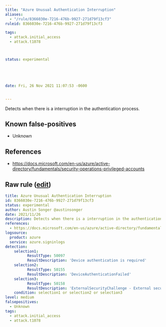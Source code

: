 ```yaml
---
title: "Azure Unusual Authentication Interruption"
aliases:
  - "/rule/8366030e-7216-476b-9927-271d79f13cf3"
ruleid: 8366030e-7216-476b-9927-271d79f13cf3

tags:
  - attack.initial_access
  - attack.t1078



status: experimental





date: Fri, 26 Nov 2021 11:07:53 -0600


---
```


Detects when there is a interruption in the authentication process.

<!--more-->


## Known false-positives

* Unknown



## References

* https://docs.microsoft.com/en-us/azure/active-directory/fundamentals/security-operations-privileged-accounts


## Raw rule ([edit](https://github.com/SigmaHQ/sigma/edit/master/rules/cloud/azure/azure_unusual_authentication_interruption.yml))
```yaml
title: Azure Unusual Authentication Interruption
id: 8366030e-7216-476b-9927-271d79f13cf3
status: experimental
author: Austin Songer @austinsonger
date: 2021/11/26  
description: Detects when there is a interruption in the authentication process.
references:
  - https://docs.microsoft.com/en-us/azure/active-directory/fundamentals/security-operations-privileged-accounts
logsource:
  product: azure
  service: azure.signinlogs
detection:
    selection1:
          ResultType: 50097
          ResultDescription: 'Device authentication is required'
    selection2:
          ResultType: 50155
          ResultDescription: 'DeviceAuthenticationFailed'
    selection3:
          ResultType: 50158
          ResultDescription: 'ExternalSecurityChallenge - External security challenge was not satisfied'
    condition: selection1 or selection2 or selection3 
level: medium
falsepositives:
  - Unknown
tags:
  - attack.initial_access
  - attack.t1078

```
